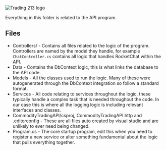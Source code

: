 ![Trading 213 logo](../Resources/trading-213-logo.png)

Everything in this folder is related to the API program.

## Files

 - Controllers/ - Contains all files related to the logic of the program. Controllers are named by the model they handle, for example `ChatController.cs` contains all logic that handles RocketChat within the API.
 - Data - Contains the DbContext logic, this is what links the database to the API code.
 - Models - All the classes used to run the logic. Many of these were autogenerated through the DbContext integration so follow a standard format.
 - Services - All code relating to services throughout the logic, these typically handle a complex task that is needed throughout the code. In our case this is where all the logging logic is including relevant interfaces and classes.
 - CommodityTradingAPI/csproj, CommodityTradingAPI.http and .editorconfig - These are all files auto created by visual studio and are unlikely to ever need being changed.
 - Program.cs - The core startup program, edit this when you need to register a new service or alter something fundamental about the logic that pulls everything together.

